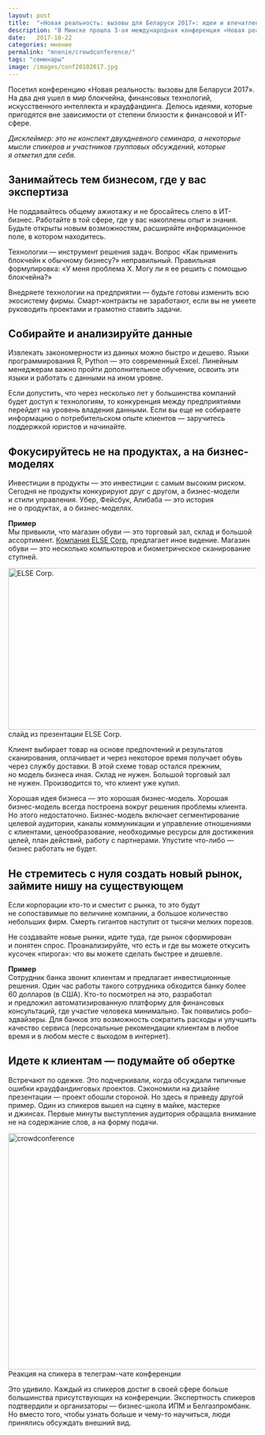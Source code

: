 ```yaml
---
layout: post
title:  "«Новая реальность: вызовы для Беларуси 2017»: идеи и впечатление"
description: "В Минске прошла 3-ая международная конференция «Новая реальность: вызовы для Беларуси 2017». Даже если вы далеки от финансовой и ИТ-сферы, эти идеи могут принести пользу."
date:   2017-10-22 
categories: мнение
permalink: "mnenie/crowdconference/"
tags: "семинары"
image: /images/conf20102017.jpg
---
```


<p>Посетил конференцию «Новая реальность: вызовы для Беларуси 2017». На&nbsp;два дня ушел в&nbsp;мир блокчейна, финансовых технологий, искусственного интеллекта и&nbsp;краудфандинга. Делюсь идеями, которые пригодятся вне зависимости от&nbsp;степени близости к&nbsp;финансовой и&nbsp;ИТ-сфере. </p><!--more-->

<div class="address"><i>Дисклеймер: это не&nbsp;конспект двухдневного семинара, а&nbsp;некоторые мысли спикеров и&nbsp;участников групповых обсуждений, которые я&nbsp;отметил для себя.</i></div>
<h2>Занимайтесь тем бизнесом, где у&nbsp;вас экспертиза</h2>
<p>Не&nbsp;поддавайтесь общему ажиотажу и&nbsp;не&nbsp;бросайтесь слепо в&nbsp;ИТ-бизнес. Работайте в&nbsp;той сфере, где у&nbsp;вас накоплены опыт и&nbsp;знания. Будьте открыты новым возможностям, расширяйте информационное поле, в&nbsp;котором находитесь. </p>
<p>Технологии&nbsp;— инструмент решения задач. Вопрос «Как применить блокчейн к&nbsp;обычному бизнесу?» неправильный. Правильная формулировка: «У&nbsp;меня проблема Х.&nbsp;Могу&nbsp;ли я&nbsp;ее&nbsp;решить с&nbsp;помощью блокчейна?» </p>
<p>Внедряете технологии на&nbsp;предприятии&nbsp;— будьте готовы изменить всю экосистему фирмы. Смарт-контракты не&nbsp;заработают, если вы&nbsp;не&nbsp;умеете руководить проектами и&nbsp;грамотно ставить задачи. </p>
<h2>Собирайте и&nbsp;анализируйте данные </h2>
<p>Извлекать закономерности из&nbsp;данных можно быстро и&nbsp;дешево. Языки программирования R, Python&nbsp;— это современный Excel. Линейным менеджерам важно пройти дополнительное обучение, освоить эти языки и&nbsp;работать с&nbsp;данными на&nbsp;ином уровне. </p>
<p>Если допустить, что через несколько лет у&nbsp;большинства компаний будет доступ к&nbsp;технологиям, то&nbsp;конкуренция между предприятиями перейдет на&nbsp;уровень владения данными. Если вы&nbsp;еще не&nbsp;собираете информацию о&nbsp;потребительском опыте клиентов&nbsp;— заручитесь поддержкой юристов и&nbsp;начинайте. </p>
<h2>Фокусируйтесь не&nbsp;на&nbsp;продуктах, а&nbsp;на&nbsp;бизнес-моделях </h2>
<p>Инвестиции в&nbsp;продукты&nbsp;— это инвестиции с&nbsp;самым высоким риском. Сегодня не&nbsp;продукты конкурируют друг с&nbsp;другом, а&nbsp;бизнес-модели и&nbsp;стили управления. Убер, Фейсбук, Алибаба&nbsp;— это история не&nbsp;о&nbsp;продуктах, а&nbsp;о&nbsp;бизнес-моделях. </p>
<div class="address"><p><b>Пример</b><br> Мы&nbsp;привыкли, что магазин обуви&nbsp;— это торговый зал, склад и&nbsp;большой ассортимент. <a href="http://www.else-corp.com/">Компания ELSE Corp.</a> предлагает иное видение. Магазин обуви&nbsp;— это несколько компьютеров и&nbsp;биометрическое сканирование ступней.</p>

<div class="wtf"><img src="http://www.bartoshevich.by/images/conf201020172.jpg" alt="ELSE Corp." width="720" height="328" class="img-responsive"/>
слайд из&nbsp;презентации ELSE Corp. </div>
<p><b></b></p>

<p>Клиент выбирает товар на&nbsp;основе предпочтений и&nbsp;результатов сканирования, оплачивает и&nbsp;через некоторое время получает обувь через службу доставки. В&nbsp;этой схеме товар остался прежним, но&nbsp;модель бизнеса иная. Склад не&nbsp;нужен. Большой торговый зал не&nbsp;нужен. Производится&nbsp;то, что клиент уже купил. </p></div><p><b></b></p>
<p>Хорошая идея бизнеса&nbsp;— это хорошая бизнес-модель. Хорошая бизнес-модель всегда построена вокруг решения проблемы клиента. Но&nbsp;этого недостаточно. Бизнес-модель включает сегментирование целевой аудитории, каналы коммуникации и&nbsp;управление отношениями с&nbsp;клиентами, ценообразование, необходимые ресурсы для достижения целей, план действий, работу с&nbsp;партнерами. Упустите что-либо&nbsp;— бизнес работать не&nbsp;будет. </p>
<h2>Не&nbsp;стремитесь с&nbsp;нуля создать новый рынок, займите нишу на&nbsp;существующем </h2>
<p>Если корпорации кто-то и&nbsp;сместит с&nbsp;рынка, то&nbsp;это будут не&nbsp;сопоставимые по&nbsp;величине компании, а&nbsp;большое количество небольших фирм. Смерть гигантов наступит от&nbsp;тысячи мелких порезов. </p>
<p>Не&nbsp;создавайте новые рынки, идите туда, где рынок сформирован и&nbsp;понятен спрос. Проанализируйте, что есть и&nbsp;где вы&nbsp;можете откусить кусочек «пирога»: что вы&nbsp;можете сделать быстрее и&nbsp;дешевле. </p>
<div class="address"><p><b>Пример</b><br> Сотрудник банка звонит клиентам и&nbsp;предлагает инвестиционные решения. Один час работы такого сотрудника обходится банку более 60&nbsp;долларов (в&nbsp;США). Кто-то посмотрел на&nbsp;это, разработал и&nbsp;предложил автоматизированную платформу для финансовых консультаций, где участие человека минимально. Так появились робо-эдвайзеры. Для банков это возможность сократить расходы и&nbsp;улучшить качество сервиса (персональные рекомендации клиентам в&nbsp;любое время и&nbsp;в&nbsp;любом месте с&nbsp;выходом в&nbsp;интернет). </p></div>
<h2>Идете к&nbsp;клиентам&nbsp;— подумайте об&nbsp;обертке</h2>
<p>Встречают по&nbsp;одежке. Это подчеркивали, когда обсуждали типичные ошибки краудфандинговых проектов. Сэкономили на&nbsp;дизайне презентации&nbsp;— проект обошли стороной. Но&nbsp;здесь я&nbsp;приведу другой пример. Один из&nbsp;спикеров вышел на&nbsp;сцену в&nbsp;майке, мастерке и&nbsp;джинсах. Первые минуты выступления аудитория обращала внимание не&nbsp;на&nbsp;содержание слов, а&nbsp;на&nbsp;форму подачи. 

<div class="wtf"><img src="http://www.bartoshevich.by/images/conf21202017.jpg" alt="crowdconference" width="720" height="479" class="img-responsive"/>
Реакция на&nbsp;спикера в&nbsp;телеграм-чате конференции</div>
<p><b></b></p>
<p>Это удивило. Каждый из&nbsp;спикеров достиг в&nbsp;своей сфере больше большинства присутствующих на&nbsp;конференции. Экспертность спикеров подтвердили и&nbsp;организаторы&nbsp;— бизнес-школа ИПМ и&nbsp;Белгазпромбанк. Но&nbsp;вместо того, чтобы узнать больше и&nbsp;чему-то научиться, люди принялись обсуждать внешний вид. </p>
